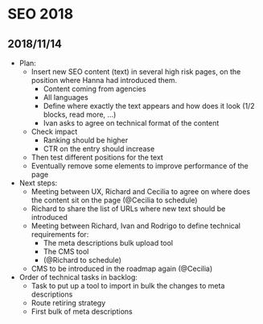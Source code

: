 # SEO 2018

## 2018/11/14

* Plan:
  * Insert new SEO content \(text\) in several high risk pages, on the position where Hanna had introduced them.
    * Content coming from agencies
    * All languages
    * Define where exactly the text appears and how does it look \(1/2 blocks, read more, ...\)
    * Ivan asks to agree on technical format of the content
  * Check impact
    * Ranking should be higher
    * CTR on the entry should increase 
  * Then test different positions for the text
  * Eventually remove some elements to improve performance of the page
* Next steps:
  * Meeting between UX, Richard and Cecilia to agree on where does the content sit on the page \(@Cecilia to schedule\)
  * Richard to share the list of URLs where new text should be introduced
  * Meeting between Richard, Ivan and Rodrigo to define technical requirements for:
    * The meta descriptions bulk upload tool
    * The CMS tool
    * \(@Richard to schedule\)
  * CMS to be introduced in the roadmap again \(@Cecilia\)
* Order of technical tasks in backlog:
  * Task to put up a tool to import in bulk the changes to meta descriptions
  * Route retiring strategy
  * First bulk of meta descriptions

